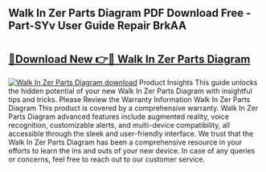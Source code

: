 ## Walk In Zer Parts Diagram PDF Download Free - Part-SYv User Guide Repair BrkAA

# <h2><a href="http://dfhst4n.blite.top/?on=Walk+In+Zer+Parts+Diagram">🔗Download New 👉🔴 Walk In Zer Parts Diagram</a></h2>

[![Walk In Zer Parts Diagram download](https://i.imgur.com/lujVjoI.png)](http://dfhst4n.blite.top/?on=Walk+In+Zer+Parts+Diagram)
Product Insights This guide unlocks the hidden potential of your new Walk In Zer Parts Diagram with insightful tips and tricks. Please Review the Warranty Information Walk In Zer Parts Diagram This product is covered by a comprehensive warranty. Walk In Zer Parts Diagram advanced features include augmented reality, voice recognition, customizable alerts, and multi-device compatibility, all accessible through the sleek and user-friendly interface. We trust that the Walk In Zer Parts Diagram has been a comprehensive resource in your efforts to learn the ins and outs of your new device. In case of any queries or concerns, feel free to reach out to our customer service.
